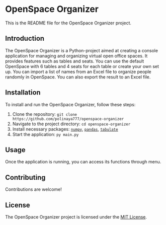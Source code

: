 # OpenSpace Organizer

This is the README file for the OpenSpace Organizer project.

## Introduction

The OpenSpace Organizer is a Python-project aimed at creating a console application for managing and organizing virtual open office spaces. It provides features such as tables and seats. You can use the default OpenSpace with 6 tables and 4 seats for each table or create your own set up. You can import a list of names from an Excel file to organize people randomly in OpenSpace. You can also export the result to an Excel file.

## Installation

To install and run the OpenSpace Organizer, follow these steps:

1. Clone the repository: `git clone https://github.com/polinaya777/openspace-organizer`
2. Navigate to the project directory: `cd openspace-organizer`
3. Install necessary packages: [`numpy`](https://numpy.org/), [`pandas`](https://pandas.pydata.org/), [`tabulate`](https://pypi.org/project/tabulate/)
4. Start the application: `py main.py`

## Usage

Once the application is running, you can access its functions through menu.

## Contributing

Contributions are welcome!

## License

The OpenSpace Organizer project is licensed under the [MIT License](./LICENSE.md).
